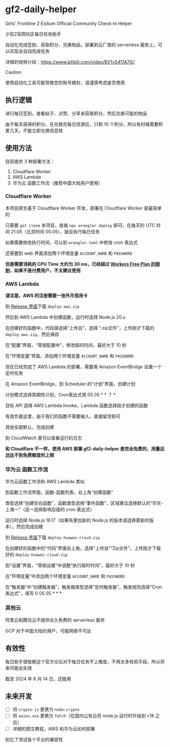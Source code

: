 # gf2-daily-helper
Girls' Frontline 2 Exilium Official Community Check-in Helper

少前2官网社区每日任务助手

自动化完成签到、获取积分、兑换物品，部署到云厂商的 serverless 服务上，可以实现全自动完成任务

详细的视频介绍：https://www.bilibili.com/video/BV1vS411A7i5/

> [!CAUTION]
> 使用自动化工具可能导致您的账号被封，请谨慎考虑是否使用

## 执行逻辑
进行每日签到，查看帖子、点赞、分享来获取积分，然后兑换可能的物品

由于每天获得的积分，在兑换完每日资源后，只剩 10 个积分，所以有时候需要积累几天，不能立即兑换信息核

## 使用方法
目前提供 3 种部署方法：
1. Cloudflare Worker
2. AWS Lambda
3. 华为云 函数工作流（推荐中国大陆用户使用）

### Cloudflare Worker
本项目原生基于 Cloudflare Worker 开发，部署在 Cloudflare Worker 是最简单的

只需要 `git clone` 本项目，直接 `npx wrangler deploy` 即可，在每天的 UTC 时间 21:05（北京时间 05:05），就会执行每日任务

如果需要修改执行时间，可以到 `wrangler.toml` 中修改 cron 表达式

还需要到 web 界面添加两个环境变量 `ACCOUNT_NAME` 和 `PASSWORD`

**但是需要消耗的 CPU Time 大约为 30 ms，已经超过 [Workers Free Plan 的限制](https://developers.cloudflare.com/workers/platform/pricing/#workers)，如果不是付费用户，不太建议使用**

### AWS Lambda
**请注意，AWS 的注册需要一张外币信用卡**

到 [Release 界面](https://github.com/chesha1/gf2-daily-helper/releases)下载 `deploy-aws.zip`

然后到 AWS Lambda 中创建函数，运行时选择 Node.js 20.x

在创建好的函数中，代码源选择“上传自”，选择 “.zip文件”，上传刚才下载的 `deploy-aws.zip`，然后保存

在“配置”界面，“常规配置中”，修改超时时间，最好大于 10 秒

在“环境变量”界面，添加两个环境变量 `ACCOUNT_NAME` 和 `PASSWORD`

现在已经完成了 AWS Lambda 的部署，需要用 Amazon EventBridge 设置一个定时任务

在 Amazon EventBridge，到 Scheduler 的“计划”界面，创建计划

计划模式选择周期性计划，Cron表达式用 05 05 * * ？ *

目标 API 选择 AWS Lambda Invoke，Lambda 函数选择刚才创建的函数

有效负载这里，由于我们的函数不需要输入，直接留空即可

其他全部默认，完成创建

到 CloudWatch 里可以查看运行的日志

**和 Cloudflare 不一样，使用 AWS 部署 gf2-daily-helper 是完全免费的，用量远远达不到免费额度的上限**

### 华为云 函数工作流
华为云函数工作流和 AWS Lambda 类似

到函数工作流界面，函数-函数列表，右上角“创建函数”

类型选择“创建空白函数”，函数类型选择“事件函数”，区域建议选择默认的“华东-上海一”（这一选择影响后面的 cron 表达式）

运行时选择 Node.js 16.17（如果有更加新的 Node.js 的版本请选择更新的版本），然后完成创建

到 [Release 界面](https://github.com/chesha1/gf2-daily-helper/releases)下载 `deploy-huawei-cloud.zip`

在创建好的函数中的“代码”界面右上角，选择“上传自”“Zip文件”，上传刚才下载好的 `deploy-huawei-cloud.zip`

到“设置”界面，“常规设置”中调整“执行超时时间”，最好大于 10 秒

在“环境变量”中添加两个环境变量 `ACCOUNT_NAME` 和 `PASSWORD`

在“触发器”中“创建触发器”，触发器类型选择“定时触发器”，触发规则选择“Cron表达式”，填写 0 05 05 * * *

### 其他云
阿里云和腾讯云不提供长久免费的 serverless 服务

GCP 对于中国大陆的用户，可能网络不可达

## 有效性
每日助手很依赖这个官方论坛对于每日任务不上难度，不用太多校验手段，所以将来可能会失效

截至 2024 年 6 月 14 日，还能用

## 未来开发
- [ ] 将 `crypto-js` 更换为 `node:crypto`
- [ ] 将 `axios.xxx` 更换为 `fetch`（在国内公有云将 node.js 运行时升级到 v18 之后）
- [ ] 详细的图文教程，AWS 和华为云如何部署

别忘了测试各个平台的兼容性